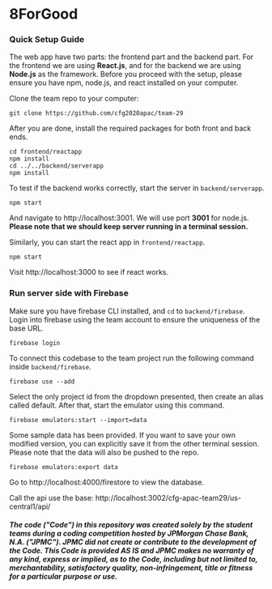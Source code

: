 # 8ForGood

### Quick Setup Guide

The web app have two parts: the frontend part and the backend part. For the frontend we are using **React.js**, and for the backend we are using **Node.js** as the framework. Before you proceed with the setup, please ensure you have npm, node.js, and react installed on your computer.

Clone the team repo to your computer:

```
git clone https://github.com/cfg2020apac/team-29
```

After you are done, install the required packages for both front and back ends.

```
cd frontend/reactapp
npm install
cd ../../backend/serverapp
npm install
```

To test if the backend works correctly, start the server in `backend/serverapp`.

```
npm start
```

And navigate to http://localhost:3001. We will use port **3001** for node.js. **Please note that we should keep server running in a terminal session.**

Similarly, you can start the react app in `frontend/reactapp`.

```
npm start
```

Visit http://localhost:3000 to see if react works.

### Run server side with Firebase

Make sure you have firebase CLI installed, and `cd` to `backend/firebase`. Login into firebase using the team account to ensure the uniqueness of the base URL.

```
firebase login
```

To connect this codebase to the team project run the following command inside `backend/firebase`.

```
firebase use --add
```

Select the only project id from the dropdown presented, then create an alias called default. After that, start the emulator using this command. 

```
firebase emulators:start --import=data
```

Some sample data has been provided. If you want to save your own modified version, you can explicitly save it from the other terminal session. Please note that the data will also be pushed to the repo.

```
firebase emulators:export data
```

Go to http://localhost:4000/firestore to view the database.

Call the api use the base: http://localhost:3002/cfg-apac-team29/us-central1/api/

##### The code ("Code") in this repository was created solely by the student teams during a coding competition hosted by JPMorgan Chase Bank, N.A. ("JPMC").						JPMC did not create or contribute to the development of the Code.  This Code is provided AS IS and JPMC makes no warranty of any kind, express or implied, as to the Code,						including but not limited to, merchantability, satisfactory quality, non-infringement, title or fitness for a particular purpose or use.